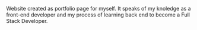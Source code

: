 Website created as portfolio page for myself. It speaks of my knoledge as a front-end developer and my process of learning back end to become a Full Stack Developer.

